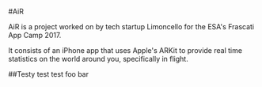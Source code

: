 #AiR

AiR is a project worked on by tech startup Limoncello for the ESA's Frascati App Camp 2017.

It consists of an iPhone app that uses Apple's ARKit to provide real time statistics on the world around you, specifically in flight.

##Testy test test foo bar

